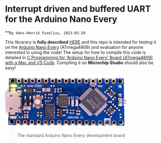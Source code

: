 # Interrupt driven and buffered UART for the Arduino Nano Every

**``By Hans-Henrik Fuxelius, 2023-05-29``

This librarary is **fully described** [HERE](https://github.com/fuxelius/atmega_avr_uart_v2) and this repo is intended for testing it on the [Arduino Nano Every](https://docs.arduino.cc/hardware/nano-every) (ATmega4809) and evaluation for anyone interested in using the code! The setup for how to compile this code is detailed in [C Programming for 'Arduino Nano Every' Board (ATmega4809) with a Mac and VS Code](https://github.com/fuxelius/nano_every_bare_metal#c-programming-for-arduino-nano-every-board-atmega4809-with-a-mac-and-vs-code). Compiling it on **Microchip Studio** should also be easy!

<img src="doc/pic/closeup.png"  width="400">

> The standard Arduino Nano Every development board